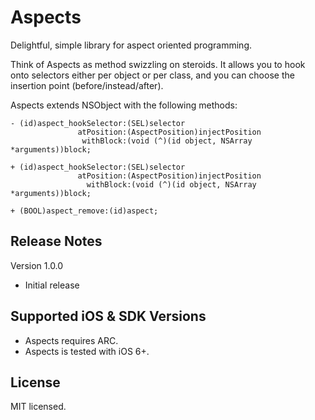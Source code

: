 Aspects
=======

Delightful, simple library for aspect oriented programming.

Think of Aspects as method swizzling on steroids. It allows you to hook onto selectors either per object or per class, and you can choose the insertion point (before/instead/after).

Aspects extends NSObject with the following methods:

    - (id)aspect_hookSelector:(SEL)selector
                   atPosition:(AspectPosition)injectPosition
                    withBlock:(void (^)(id object, NSArray *arguments))block;

    + (id)aspect_hookSelector:(SEL)selector
                   atPosition:(AspectPosition)injectPosition
                     withBlock:(void (^)(id object, NSArray *arguments))block;

    + (BOOL)aspect_remove:(id)aspect;


Release Notes
-----------------

Version 1.0.0

- Initial release


Supported iOS & SDK Versions
-----------------------------

* Aspects requires ARC.
* Aspects is tested with iOS 6+.

License
-------
MIT licensed.